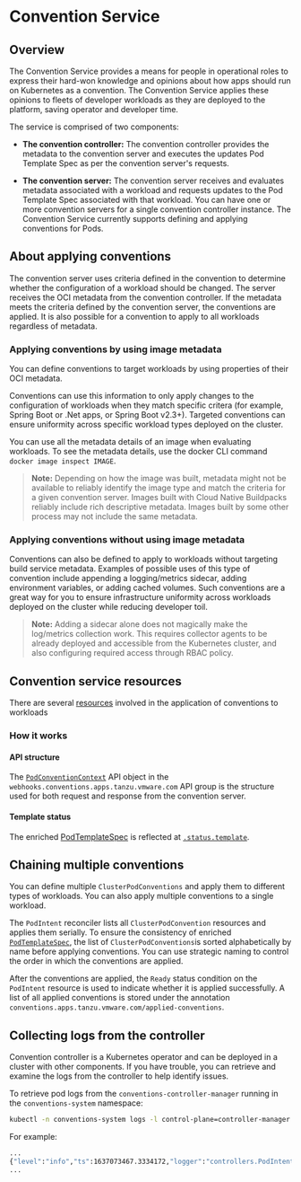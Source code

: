 # Convention Service

## Overview

The Convention Service provides a means for people in operational roles to express
their hard-won knowledge and opinions about how apps should run on Kubernetes as a convention.
The Convention Service applies these opinions to fleets of developer workloads as they are deployed to the platform,
saving operator and developer time.

The service is comprised of two components:

* **The convention controller:**
  The convention controller provides the metadata to the convention server and executes the updates Pod Template Spec as per the convention server's requests.

* **The convention server:**
  The convention server receives and evaluates metadata associated with a workload and
  requests updates to the Pod Template Spec associated with that workload. 
  You can have one or more convention servers for a single convention controller instance.
  The Convention Service currently supports defining and applying conventions for Pods.

## About applying conventions

The convention server uses criteria defined in the convention to determine
whether the configuration of a workload should be changed.
The server receives the OCI metadata from the convention controller.
If the metadata meets the criteria defined by the convention server,
the conventions are applied.
It is also possible for a convention to apply to all workloads regardless of metadata.

### Applying conventions by using image metadata

You can define conventions to target workloads by using properties of their OCI metadata.

Conventions can use this information to only apply changes to the configuration of workloads
when they match specific critera (for example, Spring Boot or .Net apps, or Spring Boot v2.3+).
Targeted conventions can ensure uniformity across specific workload types deployed on the cluster.

You can use all the metadata details of an image when evaluating workloads. To see the metadata details, use the docker CLI command `docker image inspect IMAGE`.

> **Note:** Depending on how the image was built, metadata might not be available to reliably identify
the image type and match the criteria for a given convention server.
Images built with Cloud Native Buildpacks reliably include rich descriptive metadata.
Images built by some other process may not include the same metadata.

### Applying conventions without using image metadata

Conventions can also be defined to apply to workloads without targeting build service metadata.
Examples of possible uses of this type of convention include appending a logging/metrics sidecar,
adding environment variables, or adding cached volumes.
Such conventions are a great way for you to ensure infrastructure uniformity
across workloads deployed on the cluster while reducing developer toil.

> **Note:** Adding a sidecar alone does not magically make the log/metrics collection work.
  This requires collector agents to be already deployed and accessible from the Kubernetes cluster,
and also configuring required access through RBAC policy.

## Convention service resources

There are several [resources](./reference/convention-resources.md) involved in the application of conventions to workloads

### How it works

#### API structure

The [`PodConventionContext`](./reference/pod-convention-context.md) API object in the `webhooks.conventions.apps.tanzu.vmware.com` API group is the structure used for both request and response from the convention server.

#### Template status

The enriched [PodTemplateSpec](https://kubernetes.io/docs/reference/kubernetes-api/workload-resources/pod-template-v1/#PodTemplateSpec) is reflected at [`.status.template`](./reference/pod-convention-context-status.md).

## Chaining multiple conventions

You can define multiple `ClusterPodConventions` and apply them to different types of workloads.
You can also apply multiple conventions to a single workload.

The `PodIntent` reconciler lists all `ClusterPodConvention` resources and applies them serially.
To ensure the consistency of enriched [`PodTemplateSpec`](https://kubernetes.io/docs/reference/kubernetes-api/workload-resources/pod-template-v1/#PodTemplateSpec),
the list of `ClusterPodConventions`is sorted alphabetically by name before applying conventions.
You can use strategic naming to control the order in which the conventions are applied.

After the conventions are applied, the `Ready` status condition on the `PodIntent` resource is used to indicate
whether it is applied successfully.
A list of all applied conventions is stored under the annotation `conventions.apps.tanzu.vmware.com/applied-conventions`.

## Collecting logs from the controller

Convention controller is a Kubernetes operator and can be deployed in a cluster with other components. If you have trouble, you can retrieve and examine the logs from the controller to help identify issues.

To retrieve pod logs from the `conventions-controller-manager` running in the `conventions-system` namespace: 

  ```bash
  kubectl -n conventions-system logs -l control-plane=controller-manager
  ```

For example:

  ```bash
  ...
  {"level":"info","ts":1637073467.3334172,"logger":"controllers.PodIntent.PodIntent.ApplyConventions","msg":"applied convention","diff":"  interface{}(\n- \ts\"&PodTemplateSpec{ObjectMeta:{      0 0001-01-01 00:00:00 +0000 UTC <nil> <nil> map[app.kubernetes.io/component:run app.kubernetes.io/part-of:spring-petclinic-app-db carto.run/workload-name:spring-petclinic-app-db] map[developer.conventions/target-container\"...,\n+ \tv1.PodTemplateSpec{\n+ \t\tObjectMeta: v1.ObjectMeta{\n+ \t\t\tLabels: map[string]string{\n+ \t\t\t\t\"app.kubernetes.io/component\": \"run\",\n+ \t\t\t\t\"app.kubernetes.io/part-of\":   \"spring-petclinic-app-db\",\n+ \t\t\t\t\"carto.run/workload-name\":     \"spring-petclinic-app-db\",\n+ \t\t\t\t\"tanzu.app.live.view\":         \"true\",\n+ \t\t\t\t...\n+ \t\t\t},\n+ \t\t\tAnnotations: map[string]string{\"developer.conventions/target-containers\": \"workload\"},\n+ \t\t},\n+ \t\tSpec: v1.PodSpec{Containers: []v1.Container{{...}}, ServiceAccountName: \"default\"},\n+ \t},\n  )\n","convention":"appliveview-sample"}
  ...
  ```
